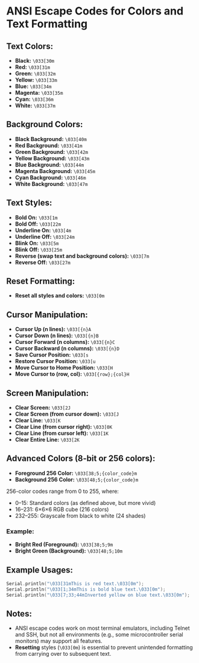
# ANSI Escape Codes for Colors and Text Formatting

## Text Colors:
- **Black:** `\033[30m`
- **Red:** `\033[31m`
- **Green:** `\033[32m`
- **Yellow:** `\033[33m`
- **Blue:** `\033[34m`
- **Magenta:** `\033[35m`
- **Cyan:** `\033[36m`
- **White:** `\033[37m`

## Background Colors:
- **Black Background:** `\033[40m`
- **Red Background:** `\033[41m`
- **Green Background:** `\033[42m`
- **Yellow Background:** `\033[43m`
- **Blue Background:** `\033[44m`
- **Magenta Background:** `\033[45m`
- **Cyan Background:** `\033[46m`
- **White Background:** `\033[47m`

## Text Styles:
- **Bold On:** `\033[1m`
- **Bold Off:** `\033[22m`
- **Underline On:** `\033[4m`
- **Underline Off:** `\033[24m`
- **Blink On:** `\033[5m`
- **Blink Off:** `\033[25m`
- **Reverse (swap text and background colors):** `\033[7m`
- **Reverse Off:** `\033[27m`

## Reset Formatting:
- **Reset all styles and colors:** `\033[0m`

## Cursor Manipulation:
- **Cursor Up (n lines):** `\033[{n}A`
- **Cursor Down (n lines):** `\033[{n}B`
- **Cursor Forward (n columns):** `\033[{n}C`
- **Cursor Backward (n columns):** `\033[{n}D`
- **Save Cursor Position:** `\033[s`
- **Restore Cursor Position:** `\033[u`
- **Move Cursor to Home Position:** `\033[H`
- **Move Cursor to (row, col):** `\033[{row};{col}H`

## Screen Manipulation:
- **Clear Screen:** `\033[2J`
- **Clear Screen (from cursor down):** `\033[J`
- **Clear Line:** `\033[K`
- **Clear Line (from cursor right):** `\033[0K`
- **Clear Line (from cursor left):** `\033[1K`
- **Clear Entire Line:** `\033[2K`

## Advanced Colors (8-bit or 256 colors):
- **Foreground 256 Color:** `\033[38;5;{color_code}m`
- **Background 256 Color:** `\033[48;5;{color_code}m`

256-color codes range from 0 to 255, where:
- 0–15: Standard colors (as defined above, but more vivid)
- 16–231: 6×6×6 RGB cube (216 colors)
- 232–255: Grayscale from black to white (24 shades)

### Example:
- **Bright Red (Foreground):** `\033[38;5;9m`
- **Bright Green (Background):** `\033[48;5;10m`

## Example Usages:
```cpp
Serial.println("\033[31mThis is red text.\033[0m");
Serial.println("\033[1;34mThis is bold blue text.\033[0m");
Serial.println("\033[7;33;44mInverted yellow on blue text.\033[0m");
```

## Notes:
- ANSI escape codes work on most terminal emulators, including Telnet and SSH, but not all environments (e.g., some microcontroller serial monitors) may support all features.
- **Resetting** styles (`\033[0m`) is essential to prevent unintended formatting from carrying over to subsequent text.

